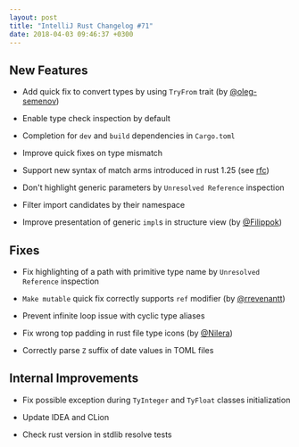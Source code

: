 ```yaml
---
layout: post
title: "IntelliJ Rust Changelog #71"
date: 2018-04-03 09:46:37 +0300
---
```



## New Features

* Add quick fix to convert types by using `TryFrom` trait (by [@oleg-semenov])

* Enable type check inspection by default

* Completion for `dev` and `build` dependencies in `Cargo.toml`

* Improve quick fixes on type mismatch

* Support new syntax of match arms introduced in rust 1.25
(see [rfc](https://github.com/rust-lang/rfcs/blob/master/text/1925-optional-match-vert.md))

* Don't highlight generic parameters by `Unresolved Reference` inspection

* Filter import candidates by their namespace

* Improve presentation of generic `impl`s in structure view (by [@Filippok])

## Fixes

* Fix highlighting of a path with primitive type name by `Unresolved Reference` inspection

* `Make mutable` quick fix correctly supports `ref` modifier (by [@rrevenantt])

* Prevent infinite loop issue with cyclic type aliases

* Fix wrong top padding in rust file type icons (by [@Nilera])

* Correctly parse `Z` suffix of date values in TOML files

## Internal Improvements

* Fix possible exception during `TyInteger` and `TyFloat` classes initialization

* Update IDEA and CLion

* Check rust version in stdlib resolve tests

[@Filippok]: https://github.com/Filippok
[@Nilera]: https://github.com/Nilera
[@oleg-semenov]: https://github.com/oleg-semenov
[@rrevenantt]: https://github.com/rrevenantt
